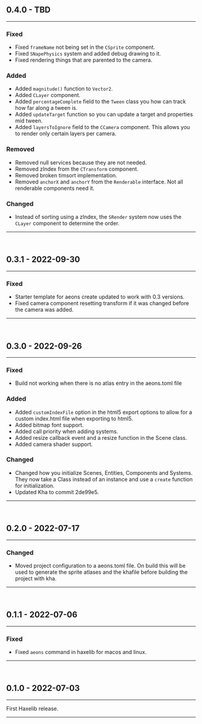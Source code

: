 ## 0.4.0 - TBD
---
### Fixed
- Fixed `frameName` not being set in the `CSprite` component.
- Fixed `SNapePhysics` system and added debug drawing to it.
- Fixed rendering things that are parented to the camera.

### Added
- Added `magnitude()` function to `Vector2`.
- Added `CLayer` component.
- Added `percentageComplete` field to the `Tween` class you how can track how far along a tween is.
- Added `updateTarget` function so you can update a target and properties mid tween.
- Added `layersToIgnore` field to the `CCamera` component. This allows you to render only certain layers per camera.

### Removed
- Removed null services because they are not needed.
- Removed zIndex from the `CTransform` component.
- Removed broken timsort implementation.
- Removed `anchorX` and `anchorY` from the `Renderable` interface. Not all renderable components need it.

### Changed
- Instead of sorting using a zIndex, the `SRender` system now uses the `CLayer` component to determine the order.

---
<br>

## 0.3.1 - 2022-09-30
---
### Fixed
- Starter template for aeons create updated to work with 0.3 versions.
- Fixed camera component resetting transform if it was changed before the camera was added.

---
<br>

## 0.3.0 - 2022-09-26
---
### Fixed
- Build not working when there is no atlas entry in the aeons.toml file

### Added
- Added `customIndexFile` option in the html5 export options to allow for a custom index.html file when exporting to html5.
- Added bitmap font support.
- Added call priority when adding systems.
- Added resize callback event and a resize function in the Scene class.
- Added camera shader support.

### Changed
- Changed how you initialize Scenes, Entities, Components and Systems. They now take a Class instead of an instance and use a `create` function for initialization.
- Updated Kha to commit 2de99e5.

---
<br>

## 0.2.0 - 2022-07-17
---
### Changed
- Moved project configuration to a aeons.toml file. On build this will be used to generate the sprite atlases and the
  khafile before building the project with kha.

---
<br>

## 0.1.1 - 2022-07-06
---
### Fixed
- Fixed `aeons` command in haxelib for macos and linux.

---
<br>

## 0.1.0 - 2022-07-03
---
First Haxelib release.

---